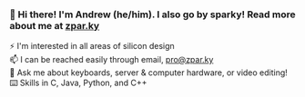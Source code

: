 ### 👋 Hi there! I'm Andrew (he/him). I also go by sparky! Read more about me at [zpar.ky](https://zpar.ky)

⚡ I'm interested in all areas of silicon design  
📫 I can be reached easily through email, pro@zpar.ky  
💬 Ask me about keyboards, server & computer hardware, or video editing!  
⌨️ Skills in C, Java, Python, and C++
